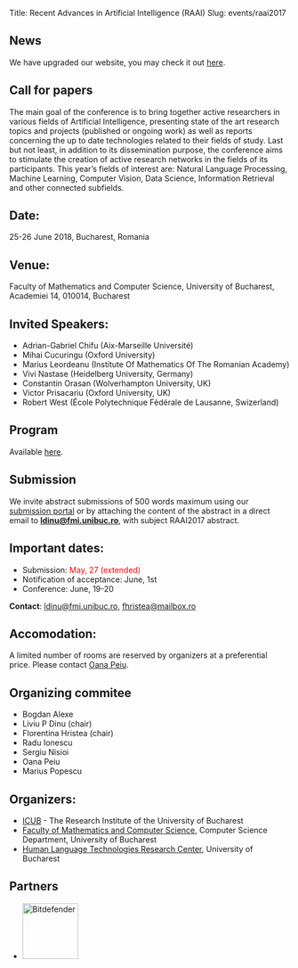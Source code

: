 Title: Recent Advances in Artificial Intelligence (RAAI)
Slug: events/raai2017

## News
We have upgraded our website, you may check it out [here](http://unibuc.ro/~conference/raai2017).

## Call for papers

The main goal of the conference is to bring together active researchers in various fields of Artificial Intelligence, presenting state of the art research topics and projects (published or ongoing work) as well as reports concerning the up to date technologies related to their fields of study. Last but not least, in addition to its dissemination purpose, the conference aims to stimulate the creation of active research networks in the fields of its participants. This year’s fields of interest are:  Natural Language Processing, Machine Learning, Computer Vision, Data Science, Information Retrieval and other connected subfields. 


## Date: 
25-26 June 2018, Bucharest, Romania

## Venue:
Faculty of Mathematics and Computer Science, University of Bucharest, Academiei 14, 010014, Bucharest


## Invited Speakers:
- Adrian-Gabriel Chifu (Aix-Marseille Université)
- Mihai Cucuringu (Oxford University)
- Marius Leordeanu (Institute Of Mathematics Of The Romanian Academy)
- Vivi Nastase (Heidelberg University, Germany) 
- Constantin Orasan (Wolverhampton University, UK)
- Victor Prisacariu (Oxford University, UK)
- Robert West (École Polytechnique Fédérale de Lausanne, Swizerland) 

## Program
Available [here](http://unibuc.ro/~conference/raai2017/#section-ajenda).

## Submission
We invite abstract submissions of 500 words maximum using our [submission portal](https://easychair.org/conferences/?conf=raai2017) or by attaching the content of the abstract in a direct email to **ldinu@fmi.unibuc.ro**, with subject RAAI2017 abstract.

## Important dates:

* Submission: <span style="color:red">May, 27 (extended)</span>
* Notification of acceptance: June, 1st
* Conference:  June, 19-20

**Contact**: ldinu@fmi.unibuc.ro, fhristea@mailbox.ro

## Accomodation: 
A limited number of rooms are reserved by organizers at a preferential price. Please contact [Oana Peiu](mailto:oana.peiu@icub.unibuc.ro).

## Organizing commitee

- Bogdan Alexe
- Liviu P Dinu (chair)
- Florentina Hristea (chair)
- Radu Ionescu
- Sergiu Nisioi
- Oana Peiu
- Marius Popescu


## Organizers:
- [ICUB](http://icub.unibuc.ro/) - The Research Institute of the University of Bucharest
- [Faculty of Mathematics and Computer Science](http://fmi.unibuc.ro), Computer Science Department, University of Bucharest
- [Human Language Technologies Research Center](http://nlp.unibuc.ro/), University of Bucharest

## Partners
- <a href="https://www.bitdefender.ro/"> <img src="/images/logo_bitdef.png" alt="Bitdefender" style="width: 100px;"/></a>
